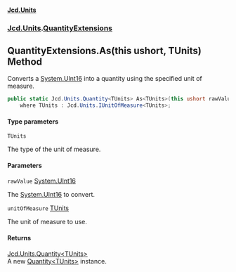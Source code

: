 #### [Jcd.Units](index.md 'index')
### [Jcd.Units](Jcd.Units.md 'Jcd.Units').[QuantityExtensions](Jcd.Units.QuantityExtensions.md 'Jcd.Units.QuantityExtensions')

## QuantityExtensions.As<TUnits>(this ushort, TUnits) Method

Converts a [System.UInt16](https://docs.microsoft.com/en-us/dotnet/api/System.UInt16 'System.UInt16') into a quantity using the specified unit of measure.

```csharp
public static Jcd.Units.Quantity<TUnits> As<TUnits>(this ushort rawValue, TUnits unitOfMeasure)
    where TUnits : Jcd.Units.IUnitOfMeasure<TUnits>;
```
#### Type parameters

<a name='Jcd.Units.QuantityExtensions.As_TUnits_(thisushort,TUnits).TUnits'></a>

`TUnits`

The type of the unit of measure.
#### Parameters

<a name='Jcd.Units.QuantityExtensions.As_TUnits_(thisushort,TUnits).rawValue'></a>

`rawValue` [System.UInt16](https://docs.microsoft.com/en-us/dotnet/api/System.UInt16 'System.UInt16')

The [System.UInt16](https://docs.microsoft.com/en-us/dotnet/api/System.UInt16 'System.UInt16') to convert.

<a name='Jcd.Units.QuantityExtensions.As_TUnits_(thisushort,TUnits).unitOfMeasure'></a>

`unitOfMeasure` [TUnits](Jcd.Units.QuantityExtensions.As_TUnits_(thisushort,TUnits).md#Jcd.Units.QuantityExtensions.As_TUnits_(thisushort,TUnits).TUnits 'Jcd.Units.QuantityExtensions.As<TUnits>(this ushort, TUnits).TUnits')

The unit of measure to use.

#### Returns
[Jcd.Units.Quantity&lt;](Jcd.Units.Quantity_TUnits_.md 'Jcd.Units.Quantity<TUnits>')[TUnits](Jcd.Units.QuantityExtensions.As_TUnits_(thisushort,TUnits).md#Jcd.Units.QuantityExtensions.As_TUnits_(thisushort,TUnits).TUnits 'Jcd.Units.QuantityExtensions.As<TUnits>(this ushort, TUnits).TUnits')[&gt;](Jcd.Units.Quantity_TUnits_.md 'Jcd.Units.Quantity<TUnits>')  
A new [Quantity&lt;TUnits&gt;](Jcd.Units.Quantity_TUnits_.md 'Jcd.Units.Quantity<TUnits>') instance.